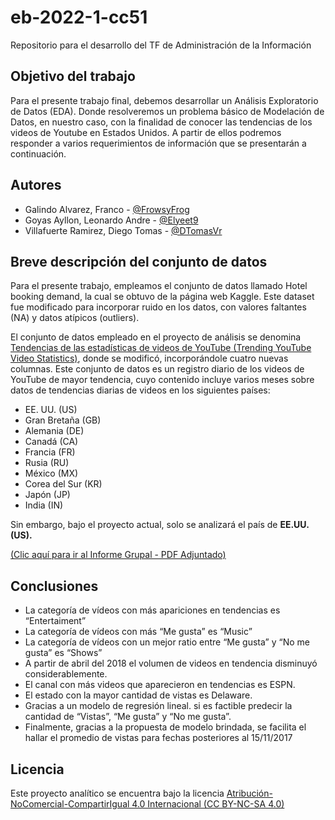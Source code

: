 # eb-2022-1-cc51
Repositorio para el desarrollo del TF de Administración de la Información

## Objetivo del trabajo

Para el presente trabajo final, debemos desarrollar un Análisis Exploratorio de Datos (EDA). Donde resolveremos un problema básico de Modelación de Datos, en nuestro caso, con la finalidad de conocer las tendencias de los videos de Youtube en Estados Unidos. A partir de ellos podremos responder a varios requerimientos de información que se presentarán a continuación.

## Autores

- Galindo Alvarez, Franco - [@FrowsyFrog](https://github.com/FrowsyFrog)
- Goyas Ayllon, Leonardo Andre - [@Elyeet9](https://github.com/Elyeet9)
- Villafuerte Ramirez, Diego Tomas - [@DTomasVr](https://github.com/DTomasVr)

## Breve descripción del conjunto de datos

Para el presente trabajo, empleamos el conjunto de datos llamado Hotel booking demand, la cual se obtuvo de la página web Kaggle. Este dataset fue modificado para incorporar ruido en los datos, con valores faltantes (NA) y datos atípicos (outliers).

El conjunto de datos empleado en el proyecto de análisis se denomina [Tendencias de las estadísticas de videos de YouTube (Trending YouTube Video Statistics)](https://www.kaggle.com/datasets/datasnaek/youtube-new), donde se modificó, incorporándole cuatro nuevas columnas.
Este conjunto de datos es un registro diario de los videos de YouTube de mayor tendencia, cuyo contenido incluye varios meses sobre datos de tendencias diarias de videos en los siguientes países:
- EE. UU. (US)
- Gran Bretaña (GB)
- Alemania (DE)
- Canadá (CA)
- Francia (FR)
- Rusia (RU)
- México (MX)
- Corea del Sur (KR)
- Japón (JP)
- India (IN)

Sin embargo, bajo el proyecto actual, solo se analizará el país de **EE.UU. (US).**

[(Clic aquí para ir al Informe Grupal - PDF Adjuntado)]([https://github.com/FrowsyFrog/EB-2022-1-CC51](https://github.com/FrowsyFrog/EB-2022-1-CC51/blob/main/Grupo%202%20-%20Administración%20de%20la%20Información%20TF.pdf))

## Conclusiones

- La categoría de vídeos con más apariciones en tendencias es “Entertaiment”
- La categoría de vídeos con más “Me gusta” es “Music”
- La categoría de vídeos con un mejor ratio entre “Me gusta” y “No me gusta” es “Shows”
- A partir de abril del 2018 el volumen de videos en tendencia disminuyó considerablemente.
- El canal con más videos que aparecieron en tendencias es ESPN.
- El estado con la mayor cantidad de vistas es Delaware.
- Gracias a un modelo de regresión lineal. si es factible predecir la cantidad de “Vistas”, “Me gusta” y “No me gusta”.
- Finalmente, gracias a la propuesta de modelo brindada, se facilita el hallar el promedio de vistas para fechas posteriores al 15/11/2017

## Licencia

Este proyecto analítico se encuentra bajo la licencia [Atribución-NoComercial-CompartirIgual 4.0 Internacional (CC BY-NC-SA 4.0)](https://creativecommons.org/licenses/by-nc-sa/4.0/deed.es)

